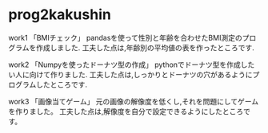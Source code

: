 # prog2kakushin
work1
「BMIチェック」
pandasを使って性別と年齢を合わせたBMI測定のプログラムを作成しました.
工夫した点は,年齢別の平均値の表を作ったところです.

work2
「Numpyを使ったドーナツ型の作成」
pythonでドーナツ型を作成したい人に向けて作りました.
工夫した点は,しっかりとドーナツの穴があるようにプログラムしたところです.

work3
「画像当てゲーム」
元の画像の解像度を低くし,それを問題にしてゲームを作りました。
工夫した点は,解像度を自分で設定できるようにしたところです。
